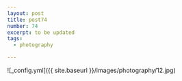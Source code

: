```yaml
---
layout: post
title: post74
number: 74
excerpt: to be updated
tags:
  - photography

---
```


![_config.yml]({{ site.baseurl }}/images/photography/12.jpg)